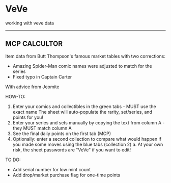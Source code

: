 # VeVe
working with veve data

-------------
MCP CALCULTOR
-------------

Item data from Butt Thompson's famous market tables with two corrections:
- Amazing Spider-Man comic names were adjusted to match for the series
- Fixed typo in Captain Carter

With advice from Jeomite

HOW-TO:
1. Enter your comics and collectibles in the green tabs - MUST use the exact name
    The sheet will auto-populate the rarity, set/series, and points for you!
3. Enter your series and sets manually by copying the text from column A - they MUST match column A
4. See the final daily points on the first tab (MCP)
5. Optionally: enter a second collection to compare what would happen if you made some moves using the blue tabs (collection 2)
a. At your own risk, the sheet passwords are "VeVe" if you want to edit!

TO DO:
- Add serial number for low mint count
- Add drop/market purchase flag for one-time points
